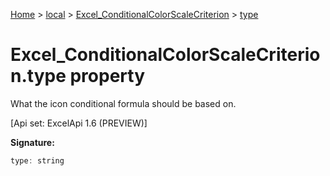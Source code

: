 [Home](./index) &gt; [local](local.md) &gt; [Excel\_ConditionalColorScaleCriterion](local.excel_conditionalcolorscalecriterion.md) &gt; [type](local.excel_conditionalcolorscalecriterion.type.md)

# Excel\_ConditionalColorScaleCriterion.type property

What the icon conditional formula should be based on. 

 \[Api set: ExcelApi 1.6 (PREVIEW)\]

**Signature:**
```javascript
type: string
```
